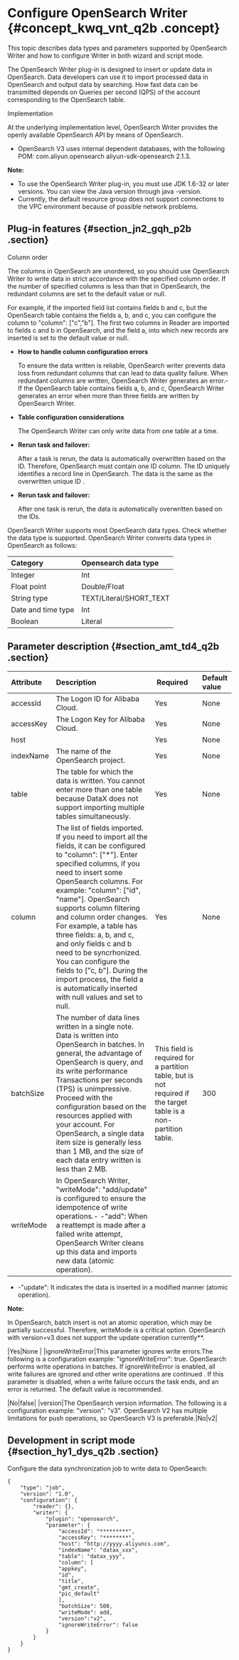 # Configure OpenSearch Writer {#concept_kwq_vnt_q2b .concept}

This topic describes data types and parameters supported by OpenSearch Writer and how to configure Writer in both wizard and script mode.

The OpenSearch Writer plug-in is designed to insert or update data in OpenSearch. Data developers can use it to import processed data in OpenSearch and output data by searching. How fast data can be transmitted depends on Queries per second \(QPS\) of the account corresponding to the OpenSearch table.

Implementation

At the underlying implementation level, OpenSearch Writer provides the openly available OpenSearch API by means of OpenSearch.

-   OpenSearch V3 uses internal dependent databases, with the following POM: com.aliyun.opensearch aliyun-sdk-opensearch 2.1.3.

**Note:** 

-   To use the OpenSearch Writer plug-in, you must use JDK 1.6-32 or later versions. You can view the Java version through java -version.
-   Currently, the default resource group does not support connections to the VPC environment because of possible network problems.

## Plug-in features {#section_jn2_gqh_p2b .section}

Column order

The columns in OpenSearch are unordered, so you should use OpenSearch Writer to write data in strict accordance with the specified column order. If the number of specified columns is less than that in OpenSearch, the redundant columns are set to the default value or null.

For example, if the imported field list contains fields b and c, but the OpenSearch table contains the fields a, b, and c, you can configure the column to "column": \["c","b"\]. The first two columns in Reader are imported to fields c and b in OpenSearch, and the field a, into which new records are inserted is set to the default value or null.

-   **How to handle column configuration errors**

    To ensure the data written is reliable, OpenSearch writer prevents data loss from redundant columns that can lead to data quality failure. When redundant columns are written, OpenSearch Writer generates an error.- If the OpenSearch table contains fields a, b, and c, OpenSearch Writer generates an error when more than three fields are written by OpenSearch Writer.

-   **Table configuration considerations**

    The OpenSearch Writer can only write data from one table at a time.

-   **Rerun task and failover:**

    After a task is rerun, the data is automatically overwritten based on the ID. Therefore, OpenSearch must contain one ID column. The ID uniquely identifies a record line in OpenSearch. The data is the same as the overwritten unique ID .

-   **Rerun task and failover:**

    After one task is rerun, the data is automatically overwritten based on the IDs.


OpenSearch Writer supports most OpenSearch data types. Check whether the data type is supported. OpenSearch Writer converts data types in OpenSearch as follows:

|Category|Opensearch data type|
|:-------|:-------------------|
|Integer|Int|
|Float point|Double/Float|
|String type|TEXT/Literal/SHORT\_TEXT|
|Date and time type|Int|
|Boolean|Literal|

## Parameter description​ {#section_amt_td4_q2b .section}

|Attribute|Description| Required|Default value|
|:--------|:----------|:--------|:------------|
|accessId|The Logon ID for Alibaba Cloud.|Yes|None |
|accessKey|The Logon Key for Alibaba Cloud.|Yes|None |
|host| |Yes|None |
|indexName|The name of the OpenSearch project.|Yes|None |
|table|The table for which the data is written. You cannot enter more than one table because DataX does not support importing multiple tables simultaneously.|Yes|None |
|column|The list of fields imported. If you need to import all the fields, it can be configured to "column": \["\*"\]. Enter specified columns, if you need to insert some OpenSearch columns. For example: "column": \["id", "name"\]. OpenSearch supports column filtering and column order changes. For example, a table has three fields: a, b, and c, and only fields c and b need to be syncrhonized. You can configure the fields to \["c, b"\]. During the import process, the field a is automatically inserted with null values and set to null.|Yes|None |
|batchSize|The number of data lines written in a single note. Data is written into OpenSearch in batches. In general, the advantage of OpenSearch is query, and its write performance Transactions per seconds \(TPS\) is unimpressive. Proceed with the configuration based on the resources applied with your account. For OpenSearch, a single data item size is generally less than 1 MB, and the size of each data entry written is less than 2 MB.|This field is required for a partition table, but is not required if the target table is a non-partition table.|300|
|writeMode|In OpenSearch Writer, "writeMode": "add/update" is configured to ensure the idempotence of write operations.-   -"add": When a reattempt is made after a failed write attempt, OpenSearch Writer cleans up this data and imports new data \(atomic operation\).
-   -"update": It indicates the data is inserted in a modified manner \(atomic operation\).

**Note:** 

In OpenSearch, batch insert is not an atomic operation, which may be partially successful. Therefore, writeMode is a critical option. OpenSearch with version=v3 does not support the update operation currently\*\*.


|Yes|None |
|ignoreWriteError|This parameter ignores write errors.The following is a configuration example: "ignoreWriteError": true. OpenSearch performs write operations in batches. If ignoreWriteError is enabled, all write failures are ignored and other write operations are continued . If this parameter is disabled, when a write failure occurs the task ends, and an error is returned. The default value is recommended.

|No|false|
|version|The OpenSearch version information. The following is a configuration example: "version": "v3". OpenSearch V2 has multiple limitations for push operations, so OpenSearch V3 is preferable.|No|v2|

## Development in script mode {#section_hy1_dys_q2b .section}

Configure the data synchronization job to write data to OpenSearch:

```language-json
{
    "type": "job",
    "version": "1.0",
    "configuration": {
        "reader": {},
        "writer": {
            "plugin": "opensearch",
            "parameter": {
                "accessId": "*********",
                "accessKey": "********",
                "host": "http://yyyy.aliyuncs.com",
                "indexName": "datax_xxx",
                "table": "datax_yyy",
                "column": [
                "appkey",
                "id",
                "title",
                "gmt_create",
                "pic_default"
                ],
                "batchSize": 500,
                "writeMode": add,
                "version":"v2",
                "ignoreWriteError": false
            }
        }
    }
}
```

